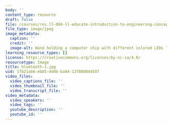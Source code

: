 ```yaml
---
body: ''
content_type: resource
draft: false
file: /courses/res.ll-004-ll-educate-introduction-to-engineering-concepts-spring-2022/bluetooth-1.jpg
file_type: image/jpeg
image_metadata:
  caption: ''
  credit: ''
  image-alt: Hand holding a computer chip with different colored LEDs lit up.
learning_resource_types: []
license: https://creativecommons.org/licenses/by-nc-sa/4.0/
resourcetype: Image
title: bluetooth-1.jpg
uid: 1fb21ab6-eb85-4ddb-ba84-137800844587
video_files:
  video_captions_file: ''
  video_thumbnail_file: ''
  video_transcript_file: ''
video_metadata:
  video_speakers: ''
  video_tags: ''
  youtube_description: ''
  youtube_id: ''
---
```

